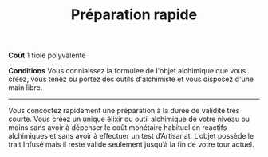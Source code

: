 ﻿---
title: Préparation rapide
titleEn: Quick Tincture
id: QHFMeJGzFWj2QczA
group: actions
---
<p><strong>Coût</strong> 1 fiole polyvalente</p><p><strong>Conditions</strong> Vous conniaissez la formulee de l'objet alchimique que vous créez, vous tenez ou portez des outils d'alchimiste et vous disposez d'une main libre.</p><hr><p>Vous concoctez rapidement une préparation à la durée de validité très courte. Vous créez un unique élixir ou outil alchimique de votre niveau ou moins sans avoir à dépenser le coût monétaire habituel en réactifs alchimiques et sans avoir à effectuer un test d’Artisanat. L’objet possède le trait Infusé mais il reste valide seulement jusqu’à la fin de votre tour actuel.</p>
